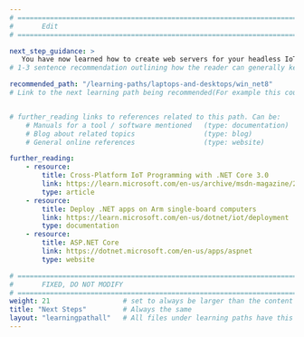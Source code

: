 ```yaml
---
# ================================================================================
#       Edit
# ================================================================================

next_step_guidance: >
   You have now learned how to create web servers for your headless IoT applications running on Windows 11 on Arm. You can now apply this knowledge to implement the application to control the device, equipped with the real sensors.
# 1-3 sentence recommendation outlining how the reader can generally keep learning about these topics, and a specific explanation of why the next step is being recommended.

recommended_path: "/learning-paths/laptops-and-desktops/win_net8"
# Link to the next learning path being recommended(For example this could be /learning-paths/servers-and-cloud-computing/mongodb).


# further_reading links to references related to this path. Can be:
    # Manuals for a tool / software mentioned   (type: documentation)
    # Blog about related topics                 (type: blog)
    # General online references                 (type: website) 

further_reading:
    - resource:
        title: Cross-Platform IoT Programming with .NET Core 3.0
        link: https://learn.microsoft.com/en-us/archive/msdn-magazine/2019/august/net-core-cross-platform-iot-programming-with-net-core-3-0
        type: article
    - resource:
        title: Deploy .NET apps on Arm single-board computers
        link: https://learn.microsoft.com/en-us/dotnet/iot/deployment
        type: documentation
    - resource:
        title: ASP.NET Core
        link: https://dotnet.microsoft.com/en-us/apps/aspnet
        type: website

# ================================================================================
#       FIXED, DO NOT MODIFY
# ================================================================================
weight: 21                  # set to always be larger than the content in this path, and one more than 'review'
title: "Next Steps"         # Always the same
layout: "learningpathall"   # All files under learning paths have this same wrapper
---
```

